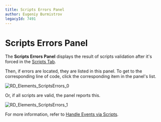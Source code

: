 ```yaml
---
title: Scripts Errors Panel
author: Eugeniy Burmistrov
legacyId: 7491
---
```

# Scripts Errors Panel
The **Scripts Errors Panel** displays the result of scripts validation after it's forced in the [Scripts Tab](scripts-tab.md).

Then, if errors are located, they are listed in this panel. To get to the corresponding line of code, click the corresponding item in the panel's list.

![RD_Elements_ScriptsErrors_0](../../../../../images/img11139.png)

Or, if all scripts are valid, the panel reports this.

![RD_Elements_ScriptsErrors_1](../../../../../images/img11140.png)

For more information, refer to [Handle Events via Scripts](../../create-reports/miscellaneous/handle-events-via-scripts.md).